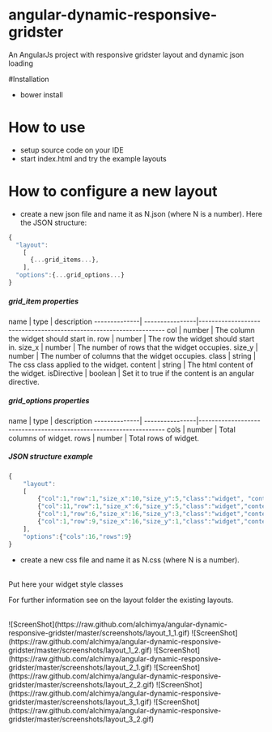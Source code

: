 # angular-dynamic-responsive-gridster
An AngularJs project with responsive gridster layout and dynamic json loading

#Installation
- bower install

# How to use
- setup source code on your IDE
- start index.html and try the example layouts

# How to configure a new layout
- create a new json file and name it as N.json (where N is a number). Here the JSON structure:

```javascript
{
  "layout":
    [
      {...grid_items...},
    ],
  "options":{...grid_options...}
}
```

<h5>grid_item properties</h5>
   name       |     type        |   description    
--------------| ----------------|-------------------------------------------------------------------
col           | number          | The column the widget should start in.
row           | number          | The row the widget should start in.
size_x        | number          | The number of rows that the widget occupies.
size_y        | number          | The number of columns that the widget occupies.
class         | string          | The css class applied to the widget.
content       | string          | The html content of the widget.
isDirective   | boolean         | Set it to true if the content is an angular directive.

<h5>grid_options properties</h5>
   name       |     type        |   description    
--------------| ----------------|-------------------------------------------------------------------
cols          | number          | Total columns of widget.
rows          | number          | Total rows of widget.

<h5>JSON structure example</h5>

```javascript
{
    "layout":
    [
        {"col":1,"row":1,"size_x":10,"size_y":5,"class":"widget", "content":"<div>1</div>"},
        {"col":11,"row":1,"size_x":6,"size_y":5,"class":"widget","content":"<div>2</div>"},
        {"col":1,"row":6,"size_x":16,"size_y":3,"class":"widget","content":"<div>3</div>"},
        {"col":1,"row":9,"size_x":16,"size_y":1,"class":"widget","content":"<div>4</div>"}
    ],
    "options":{"cols":16,"rows":9}
}
```

- create a new css file and name it as N.css (where N is a number).
<br/>
Put here your widget style classes


For further information see on the layout folder the existing layouts.

<br/>
![ScreenShot](https://raw.github.com/alchimya/angular-dynamic-responsive-gridster/master/screenshots/layout_1_1.gif)
![ScreenShot](https://raw.github.com/alchimya/angular-dynamic-responsive-gridster/master/screenshots/layout_1_2.gif)
![ScreenShot](https://raw.github.com/alchimya/angular-dynamic-responsive-gridster/master/screenshots/layout_2_1.gif)
![ScreenShot](https://raw.github.com/alchimya/angular-dynamic-responsive-gridster/master/screenshots/layout_2_2.gif)
![ScreenShot](https://raw.github.com/alchimya/angular-dynamic-responsive-gridster/master/screenshots/layout_3_1.gif)
![ScreenShot](https://raw.github.com/alchimya/angular-dynamic-responsive-gridster/master/screenshots/layout_3_2.gif)
